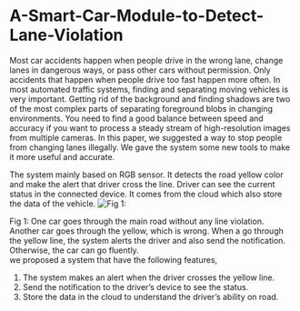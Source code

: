 # A-Smart-Car-Module-to-Detect-Lane-Violation
Most car accidents happen when people drive in the wrong lane, change lanes in dangerous ways, or pass other cars without permission. Only accidents that happen when people drive too fast happen more often.  In most automated traffic systems, finding and separating moving vehicles is very important.  Getting rid of the background and finding shadows are two of the most complex parts of separating foreground blobs in changing environments.  You need to find a good balance between speed and accuracy if you want to process a steady stream of high-resolution images from multiple cameras.  In this paper, we suggested a way to stop people from changing lanes illegally.  We gave the system some new tools to make it more useful and accurate.

The system mainly based on RGB sensor. It detects the road yellow color and make the alert that driver cross the line. Driver can see the current status in the connected device. It comes from the cloud which also store the data of the vehicle.
![Fig 1:](https://user-images.githubusercontent.com/58773438/211372410-8f420498-2766-4256-93d2-45fb65c65a21.png)

Fig 1: One car goes through the main road without any line violation. Another car goes through the yellow, which is wrong.
When a go through the yellow line, the system alerts the driver and also send the notification. Otherwise, the car can go fluently.  
we proposed a system that have the following features,
1.	The system makes an alert when the driver crosses the yellow line.
2.	Send the notification to the driver’s device to see the status.
3.  Store the data in the cloud to understand the driver’s ability on road.

